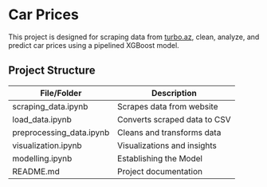 <h1>Car Prices</h1>
<p>This project is designed for
    scraping data from <a href="turbo.az">turbo.az</a>, clean, analyze, and
    predict car prices using a pipelined XGBoost model. </p> <h2>Project
    Structure</h2>   <table>
        <thead>
          <tr>
            <th>File/Folder</th>
            <th>Description</th>
          </tr>
        </thead>
        <tbody>
          <tr><td>scraping_data.ipynb</td><td>Scrapes data from website</td></tr>
          <tr><td>load_data.ipynb</td><td>Converts scraped data to CSV</td></tr>
          <tr><td>preprocessing_data.ipynb</td><td>Cleans and transforms data</td></tr>
          <tr><td>visualization.ipynb</td><td>Visualizations and insights</td></tr>
          <tr><td>modelling.ipynb</td><td>Establishing the Model</td></tr>
          <tr><td>README.md</td><td>Project documentation</td></tr>
        </tbody>   </table>
